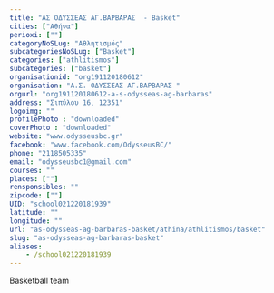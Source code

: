 ```yaml
---
title: "ΑΣ ΟΔΥΣΣΕΑΣ ΑΓ.ΒΑΡΒΑΡΑΣ  - Basket"
cities: ["Αθήνα"]
perioxi: [""]
categoryNoSLug: "Αθλητισμός"
subcategoriesNoSLug: ["Basket"]
categories: ["athlitismos"]
subcategories: ["basket"]
organisationid: "org191120180612"
organisation: "Α.Σ. ΟΔΥΣΣΕΑΣ ΑΓ.ΒΑΡΒΑΡΑΣ "
orgurl: "org191120180612-a-s-odysseas-ag-barbaras"
address: "Σιπύλου 16, 12351"
logoimg: ""
profilePhoto : "downloaded"
coverPhoto : "downloaded"
website: "www.odysseusbc.gr"
facebook: "www.facebook.com/OdysseusBC/"
phone: "2118505335"
email: "odysseusbc1@gmail.com"
courses: ""
places: [""]
rensponsibles: ""
zipcode: [""]
UID: "school021220181939"
latitude: ""
longitude: ""
url: "as-odysseas-ag-barbaras-basket/athina/athlitismos/basket"
slug: "as-odysseas-ag-barbaras-basket"
aliases:
    - /school021220181939
---
```



Basketball team

